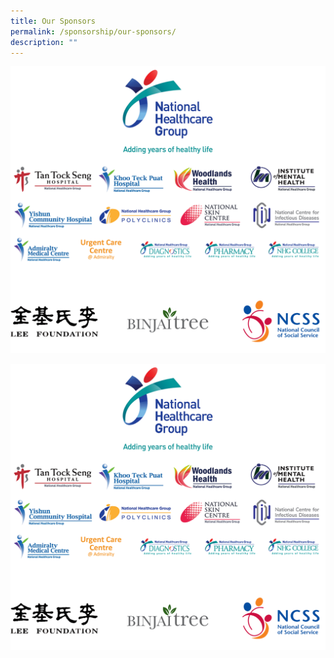 ```yaml
---
title: Our Sponsors
permalink: /sponsorship/our-sponsors/
description: ""
---
```

![](/images/Frame%206.png)


[![](/images/Frame%206.png)](http://www.example.com)
